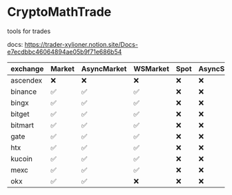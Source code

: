 # CryptoMathTrade
tools for trades

docs: https://trader-xylioner.notion.site/Docs-e7ecdbbc46064894ae05b9f71e686b54

| exchange | Market | AsyncMarket | WSMarket | Spot | AsyncSpot | WSSpot | Account | AsyncAccount | WSAccount |
|----------|--------|-------------|----------|------|-----------|--------|---------|--------------|-----------|
| ascendex | ❌      | ❌           | ❌        | ❌    | ❌         | ❌      | ❌       | ❌            | ❌         |
| binance  | ✅      | ✅           | ✅        | ❌    | ❌         | ❌      | ❌       | ❌            | ❌         |
| bingx    | ✅      | ✅           | ✅        | ❌    | ❌         | ❌      | ❌       | ❌            | ❌         |
| bitget   | ✅      | ✅           | ✅        | ❌    | ❌         | ❌      | ❌       | ❌            | ❌         |
| bitmart  | ✅      | ✅           | ✅        | ❌    | ❌         | ❌      | ❌       | ❌            | ❌         |
| gate     | ✅      | ✅           | ✅        | ❌    | ❌         | ❌      | ❌       | ❌            | ❌         |
| htx      | ✅      | ✅           | ✅        | ❌    | ❌         | ❌      | ❌       | ❌            | ❌         |
| kucoin   | ✅      | ✅           | ✅        | ❌    | ❌         | ❌      | ❌       | ❌            | ❌         |
| mexc     | ✅      | ✅           | ✅        | ❌    | ❌         | ❌      | ❌       | ❌            | ❌         |
| okx      | ✅      | ✅           | ❌        | ❌    | ❌         | ❌      | ❌       | ❌            | ❌         |
